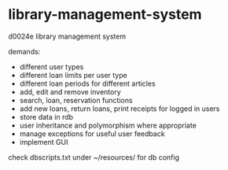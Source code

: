 # library-management-system
d0024e library management system

demands:
- different user types
- different loan limits per user type
- different loan periods for different articles
- add, edit and remove inventory
- search, loan, reservation functions
- add new loans, return loans, print receipts for logged in users
- store data in rdb
- user inheritance and polymorphism where appropriate
- manage exceptions for useful user feedback
- implement GUI

check dbscripts.txt under ~/resources/ for db config
